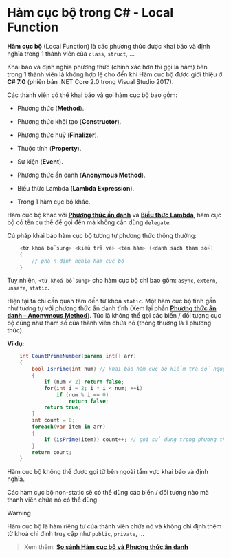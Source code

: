 # Hàm cục bộ trong C# - Local Function

**Hàm cục bộ** (Local Function) là các phương thức được khai báo và định nghĩa trong 1 thành viên của `class`, `struct`, ...

Khai báo và định nghĩa phương thức (chính xác hơn thì gọi là hàm) bên trong 1 thành viên là không hợp lệ cho đến khi Hàm cục bộ được giới thiệu ở **C# 7.0** (phiên bản .NET Core 2.0 trong Visual Studio 2017).

Các thành viên có thể khai báo và gọi hàm cục bộ bao gồm:

- Phương thức (**Method**).

- Phương thức khởi tạo (**Constructor**).

- Phương thức huỷ (**Finalizer**).

- Thuộc tính (**Property**).

- Sự kiện (**Event**).

- Phương thức ẩn danh (**Anonymous Method**).

- Biểu thức Lambda (**Lambda Expression**).

- Trong 1 hàm cục bộ khác.

Hàm cục bộ khác với [**Phương thức ẩn danh**](/2_anonymous_method.md) và [**Biểu thức Lambda**](/3_lambda_expression.md), hàm cục bộ có tên cụ thể để gọi đến mà không cần dùng `delegate`.

Cú pháp khai báo hàm cục bộ tương tự phương thức thông thường:

```cs
    <từ khoá bổ sung> <kiểu trả về> <tên hàm> (<danh sách tham số>)
    {
        // phần định nghĩa hàm cục bộ
    }
```

Tuy nhiên, `<từ khoá bổ sung>` cho hàm cục bộ chỉ bao gồm: `async`, `extern`, `unsafe`, `static`.

Hiện tại ta chỉ cần quan tâm đến từ khoá `static`. Một hàm cục bộ tĩnh gần như tương tự với phương thức ẩn danh tĩnh (Xem lại phần [**Phương thức ẩn danh – Anonymous Method**](/2_anonymous_method.md)). Tức là không thể gọi các biến / đối tượng cục bộ cũng như tham số của thành viên chứa nó (thông thường là 1 phương thức).

**Ví dụ:**

```cs
    int CountPrimeNumber(params int[] arr)
    {
        bool IsPrime(int num) // khai báo hàm cục bộ kiểm tra số nguyên tố
        {
            if (num < 2) return false;
            for(int i = 2; i * i < num; ++i)
                if (num % i == 0)
                    return false;
            return true;
        }
        int count = 0;
        foreach(var item in arr)
        {
            if (isPrime(item)) count++; // gọi sử dụng trong phương thức chứa
        }
        return count;
    }
```

Hàm cục bộ không thể được gọi từ bên ngoài tầm vực khai báo và định nghĩa.

Các hàm cục bộ non-static sẽ có thể dùng các biến / đối tượng nào mà thành viên chứa nó có thể dùng.

> [!Warning]
> Hàm cục bộ là hàm riêng tư của thành viên chứa nó và không chỉ định thêm từ khoá chỉ định truy cập như `public`, `private`, ...

> Xem thêm: [**So sánh Hàm cục bộ và Phương thức ẩn danh**](https://learn.microsoft.com/en-us/dotnet/csharp/programming-guide/classes-and-structs/local-functions#local-functions-vs-lambda-expressions)
